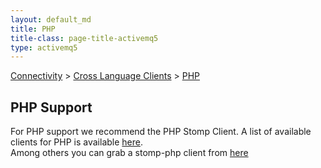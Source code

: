 ```yaml
---
layout: default_md
title: PHP 
title-class: page-title-activemq5
type: activemq5
---
```


[Connectivity](connectivity) > [Cross Language Clients](cross-language-clients) > [PHP](php)


PHP Support
-----------

For PHP support we recommend the PHP Stomp Client. A list of available clients for PHP is available [here](http://stomp.codehaus.org/implementations.html).  
Among others you can grab a stomp-php client from [here](http://stomp.fusesource.org/release/php/1.0/stomp-php-1.0.0.tar.gz)